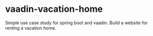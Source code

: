 # vaadin-vacation-home
Simple use case study for spring boot and vaadin. Build a website for renting a vacation home.